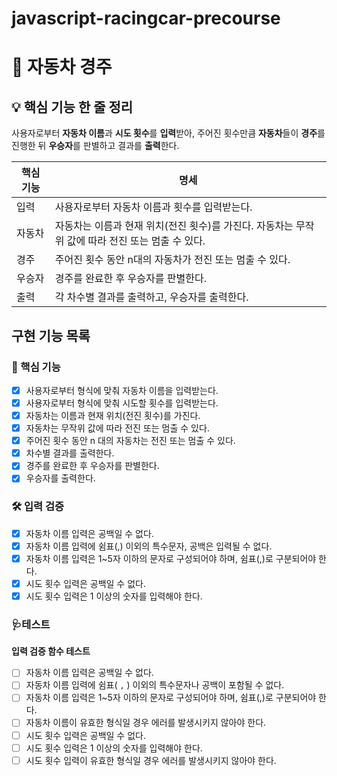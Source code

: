 # javascript-racingcar-precourse

# 🚗 자동차 경주

## 💡 핵심 기능 한 줄 정리
사용자로부터 **자동차 이름**과 **시도 횟수**를 **입력**받아, 주어진 횟수만큼 **자동차**들이 **경주**를 진행한 뒤 **우승자**를 판별하고 결과를 **출력**한다.

| **핵심 기능** | **명세** |
| --- | --- |
| 입력 | 사용자로부터 자동차 이름과 횟수를 입력받는다. |
| 자동차 | 자동차는 이름과 현재 위치(전진 횟수)를 가진다. 자동차는 무작위 값에 따라 전진 또는 멈출 수 있다. |
| 경주 | 주어진 횟수 동안 n대의 자동차가 전진 또는 멈출 수 있다. |
| 우승자 | 경주를 완료한 후 우승자를 판별한다. |
| 출력 | 각 차수별 결과를 출력하고, 우승자를 출력한다. |

## 구현 기능 목록

### 🌟 핵심 기능
- [x] 사용자로부터 형식에 맞춰 자동차 이름을 입력받는다.
- [x] 사용자로부터 형식에 맞춰 시도할 횟수를 입력받는다.
- [x] 자동차는 이름과 현재 위치(전진 횟수)를 가진다.
- [x] 자동차는 무작위 값에 따라 전진 또는 멈출 수 있다.
- [x] 주어진 횟수 동안 n 대의 자동차는 전진 또는 멈출 수 있다.
- [x] 차수별 결과를 출력한다.
- [x] 경주를 완료한 후 우승자를 판별한다.
- [x] 우승자를 출력한다.

### 🛠️ 입력 검증
- [x] 자동차 이름 입력은 공백일 수 없다.
- [x] 자동차 이름 입력에 쉼표(,) 이외의 특수문자, 공백은 입력될 수 없다.
- [x] 자동차 이름 입력은 1~5자 이하의 문자로 구성되어야 하며, 쉼표(,)로 구분되어야 한다.
- [x] 시도 횟수 입력은 공백일 수 없다.
- [x] 시도 횟수 입력은 1 이상의 숫자를 입력해야 한다.

### 🩺테스트
  **입력 검증 함수 테스트**
  - [ ] 자동차 이름 입력은 공백일 수 없다.
  - [ ] 자동차 이름 입력에 쉼표( `,` ) 이외의 특수문자나 공백이 포함될 수 없다.
  - [ ] 자동차 이름 입력은 1~5자 이하의 문자로 구성되어야 하며, 쉼표(,)로 구분되어야 한다.
  - [ ] 자동차 이름이 유효한 형식일 경우 에러를 발생시키지 않아야 한다.
  - [ ] 시도 횟수 입력은 공백일 수 없다.
  - [ ] 시도 횟수 입력은 1 이상의 숫자를 입력해야 한다.
  - [ ] 시도 횟수 입력이 유효한 형식일 경우 에러를 발생시키지 않아야 한다.